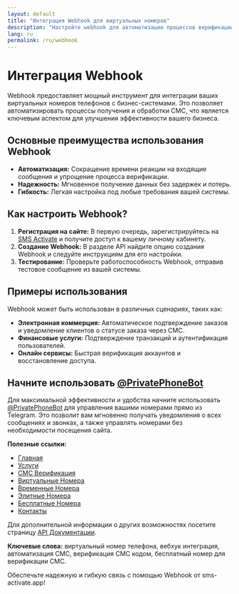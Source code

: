 ```yaml
---
layout: default
title: "Интеграция Webhook для виртуальных номеров"
description: "Настройте webhook для автоматизации процессов верификации СМС с виртуальными номерами."
lang: ru
permalink: /ru/webhook
---
```


# Интеграция Webhook

Webhook предоставляет мощный инструмент для интеграции ваших виртуальных номеров телефонов с бизнес-системами. Это позволяет автоматизировать процессы получения и обработки СМС, что является ключевым аспектом для улучшения эффективности вашего бизнеса.

## Основные преимущества использования Webhook

- **Автоматизация:** Сокращение времени реакции на входящие сообщения и упрощение процесса верификации.
- **Надежность:** Мгновенное получение данных без задержек и потерь.
- **Гибкость:** Легкая настройка под любые требования вашей системы.

## Как настроить Webhook?

1. **Регистрация на сайте:** В первую очередь, зарегистрируйтесь на [SMS Activate](https://sms-activate.app) и получите доступ к вашему личному кабинету.
2. **Создание Webhook:** В разделе API найдите опцию создания Webhook и следуйте инструкциям для его настройки.
3. **Тестирование:** Проверьте работоспособность Webhook, отправив тестовое сообщение из вашей системы.

## Примеры использования

Webhook может быть использован в различных сценариях, таких как:

- **Электронная коммерция:** Автоматическое подтверждение заказов и уведомление клиентов о статусе заказа через СМС.
- **Финансовые услуги:** Подтверждение транзакций и аутентификация пользователей.
- **Онлайн сервисы:** Быстрая верификация аккаунтов и восстановление доступа.

## Начните использовать [@PrivatePhoneBot](https://t.me/PrivatePhoneBot)

Для максимальной эффективности и удобства начните использовать [@PrivatePhoneBot](https://t.me/PrivatePhoneBot) для управления вашими номерами прямо из Telegram. Это позволит вам мгновенно получать уведомления о всех сообщениях и звонках, а также управлять номерами без необходимости посещения сайта.

**Полезные ссылки:**
- [Главная](/ru/)
- [Услуги](/ru/services)
- [СМС Верификация](/ru/sms-verification)
- [Виртуальные Номера](/ru/virtual-phone-numbers)
- [Временные Номера](/ru/temporary-phone-numbers)
- [Элитные Номера](/ru/elite-phone-numbers)
- [Бесплатные Номера](/ru/free-phone-numbers)
- [Контакты](/ru/contact)

Для дополнительной информации о других возможностях посетите страницу [API Документации](/ru/api-documentation).

**Ключевые слова:** виртуальный номер телефона, вебхук интеграция, автоматизация СМС, верификация СМС кодом, бесплатный номер для верификации СМС.

Обеспечьте надежную и гибкую связь с помощью Webhook от sms-activate.app!
